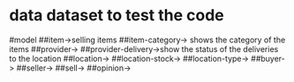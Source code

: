 # data dataset to test the code
#model
##item->selling items
##item-category-> shows the category of the items
##provider->
##provider-delivery->show the status of the deliveries to the location
##location->
##location-stock->
##location-type->
##buyer->
##seller->
##sell->
##opinion->